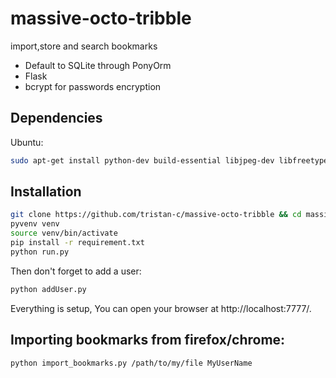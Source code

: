 massive-octo-tribble
====================

import,store and search bookmarks

* Default to SQLite through PonyOrm
* Flask
* bcrypt for passwords encryption

Dependencies
------------

Ubuntu:

```bash
sudo apt-get install python-dev build-essential libjpeg-dev libfreetype6 libfreetype6-dev zlib1g-dev libffi-dev python3-dev
```

Installation
------------

```bash
git clone https://github.com/tristan-c/massive-octo-tribble && cd massive-octo-tribble
pyvenv venv
source venv/bin/activate
pip install -r requirement.txt
python run.py
```

Then don't forget to add a user:
```bash
python addUser.py
```

Everything is setup, You can open your browser at http://localhost:7777/.

Importing bookmarks from firefox/chrome:
---------------------------------------

```bash
python import_bookmarks.py /path/to/my/file MyUserName
```

